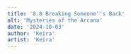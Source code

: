```yaml
---
title: '8.8 Breaking Someone''s Back'
alt: 'Mysteries of the Arcana'
date: '2024-10-03'
author: 'Keira'
artist: 'Keira'
---
```

